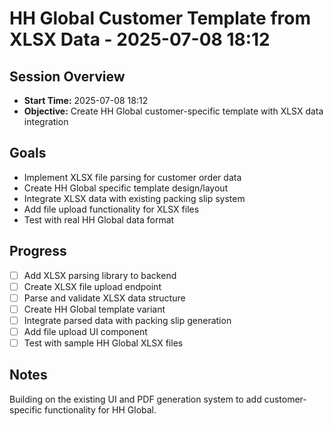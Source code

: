 # HH Global Customer Template from XLSX Data - 2025-07-08 18:12

## Session Overview
- **Start Time:** 2025-07-08 18:12
- **Objective:** Create HH Global customer-specific template with XLSX data integration

## Goals
- Implement XLSX file parsing for customer order data
- Create HH Global specific template design/layout
- Integrate XLSX data with existing packing slip system
- Add file upload functionality for XLSX files
- Test with real HH Global data format

## Progress
- [ ] Add XLSX parsing library to backend
- [ ] Create XLSX file upload endpoint
- [ ] Parse and validate XLSX data structure
- [ ] Create HH Global template variant
- [ ] Integrate parsed data with packing slip generation
- [ ] Add file upload UI component
- [ ] Test with sample HH Global XLSX files

## Notes
Building on the existing UI and PDF generation system to add customer-specific functionality for HH Global.